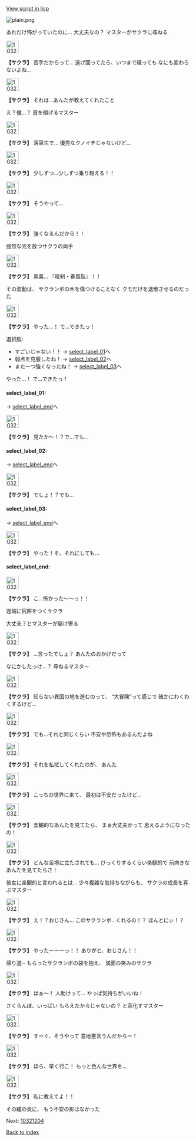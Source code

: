 [View script in lisp](../scripts/10321203.txt)

![plain.png](../images/backgrounds/plain.png)

あれだけ怖がっていたのに…
大丈夫なの？
マスターがサクラに尋ねる

<img src="../images/units/103211.png" alt="103211.png" height="34"/>

**【サクラ】**
苦手だからって…
逃げ回ってたら、いつまで経っても
なにも変わらないよね…

<img src="../images/units/103211.png" alt="103211.png" height="34"/>

**【サクラ】**
それは…あんたが教えてくれたこと

え？僕…？
首を傾げるマスター

<img src="../images/units/103211.png" alt="103211.png" height="34"/>

**【サクラ】**
落第生で…
優秀なクノイチじゃないけど…

<img src="../images/units/103211.png" alt="103211.png" height="34"/>

**【サクラ】**
少しずつ…少しずつ乗り越える！！

<img src="../images/units/103211.png" alt="103211.png" height="34"/>

**【サクラ】**
そうやって…

<img src="../images/units/103211.png" alt="103211.png" height="34"/>

**【サクラ】**
強くなるんだから！！

強烈な光を放つサクラの両手

<img src="../images/units/103211.png" alt="103211.png" height="34"/>

**【サクラ】**
奥義…
『暁剣・春風裂』！！

その波動は、
サクランボの木を傷つけることなく
クモだけを退散させるのだった

<img src="../images/units/103211.png" alt="103211.png" height="34"/>

**【サクラ】**
やった…！
で…できたっ！

選択肢:
- すごいじゃない！！ → [select_label_01](#select_label_01)へ
- 弱点を克服したね！ → [select_label_02](#select_label_02)へ
- また一つ強くなったね！ → [select_label_03](#select_label_03)へ

やった…！
で…できたっ！

#### select_label_01:
 → [select_label_end](#select_label_end)へ

<img src="../images/units/103211.png" alt="103211.png" height="34"/>

**【サクラ】**
見たか～！？で…でも…

#### select_label_02:
 → [select_label_end](#select_label_end)へ

<img src="../images/units/103211.png" alt="103211.png" height="34"/>

**【サクラ】**
でしょ！？でも…

#### select_label_03:
 → [select_label_end](#select_label_end)へ

<img src="../images/units/103211.png" alt="103211.png" height="34"/>

**【サクラ】**
やった！そ、それにしても…

#### select_label_end:

<img src="../images/units/103211.png" alt="103211.png" height="34"/>

**【サクラ】**
こ…怖かった～～っ！！

途端に尻餅をつくサクラ

大丈夫？とマスターが駆け寄る

<img src="../images/units/103211.png" alt="103211.png" height="34"/>

**【サクラ】**
…言ったでしょ？
あんたのおかげだって

なにかしたっけ…？
尋ねるマスター

<img src="../images/units/103211.png" alt="103211.png" height="34"/>

**【サクラ】**
知らない異国の地を進むのって、
“大冒険”って感じで
確かにわくわくするけど…

<img src="../images/units/103211.png" alt="103211.png" height="34"/>

**【サクラ】**
でも…それと同じくらい
不安や恐怖もあるんだよね

<img src="../images/units/103211.png" alt="103211.png" height="34"/>

**【サクラ】**
それを払拭してくれたのが、
あんた

<img src="../images/units/103211.png" alt="103211.png" height="34"/>

**【サクラ】**
こっちの世界に来て、
最初は不安だったけど…

<img src="../images/units/103211.png" alt="103211.png" height="34"/>

**【サクラ】**
楽観的なあんたを見てたら、
まぁ大丈夫かって
思えるようになったの！

<img src="../images/units/103211.png" alt="103211.png" height="34"/>

**【サクラ】**
どんな苦境に立たされても…
びっくりするくらい楽観的で
前向きなあんたを見てたらさ！

彼女に楽観的と言われるとは…
少々複雑な気持ちながらも、
サクラの成長を喜ぶマスター

<img src="../images/units/103211.png" alt="103211.png" height="34"/>

**【サクラ】**
え！？おじさん…
このサクランボ…くれるの！？
ほんとにぃ！？

<img src="../images/units/103211.png" alt="103211.png" height="34"/>

**【サクラ】**
やったーーーっ！！
ありがと、おじさん！！

帰り道─
もらったサクランボの袋を抱え、
満面の笑みのサクラ

<img src="../images/units/103211.png" alt="103211.png" height="34"/>

**【サクラ】**
はぁ～！
人助けって…
やっぱ気持ちがいいね！

さくらんぼ、いっぱい
もらえたからじゃないの？
と茶化すマスター

<img src="../images/units/103211.png" alt="103211.png" height="34"/>

**【サクラ】**
すーぐ、そうやって
意地悪言うんだからー！

<img src="../images/units/103211.png" alt="103211.png" height="34"/>

**【サクラ】**
ほら、早く行こ！
もっと色んな世界を…

<img src="../images/units/103211.png" alt="103211.png" height="34"/>

**【サクラ】**
私に教えてよ！！

その瞳の奥に、
もう不安の影はなかった


Next: [10321204](10321204.md)

[Back to index](index.md)
